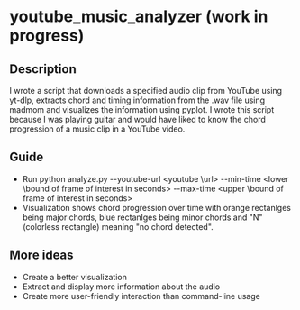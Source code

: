 # youtube_music_analyzer (work in progress)

## Description
I wrote a script that downloads a specified audio clip from YouTube using yt-dlp, extracts chord and timing information from the .wav file using madmom and visualizes the information using pyplot. I wrote this script because I was playing guitar and would have liked to know the chord progression of a music clip in a YouTube video. 

## Guide
- Run python analyze.py --youtube-url <youtube \url> --min-time <lower \bound of frame of interest in seconds> --max-time <upper \bound of frame of interest in seconds>
- Visualization shows chord progression over time with orange rectanlges being major chords, blue rectanlges being minor chords and "N" (colorless rectangle) meaning "no chord detected".

## More ideas
- Create a better visualization
- Extract and display more information about the audio
- Create more user-friendly interaction than command-line usage
